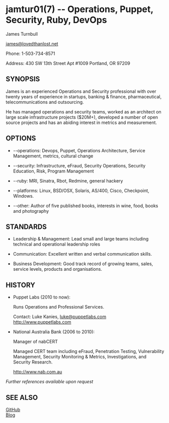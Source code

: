 jamtur01(7) -- Operations, Puppet, Security, Ruby, DevOps
=============

James Turnbull

<james@lovedthanlost.net>

Phone: 1-503-734-8571

Address: 
         430 SW 13th Street 
         Apt #1009
         Portland, OR 97209  

SYNOPSIS
--------

James is an experienced Operations and Security professional with over twenty years 
of experience in startups, banking & finance, pharmaceutical, telecommunications 
and outsourcing.

He has managed operations and security teams, worked as an architect on large scale 
infrastructure projects ($20M+), developed a number of open source projects and has 
an abiding interest in metrics and measurement.

OPTIONS
-------

  * --operations:
    Devops, Puppet, Operations Architecture, Service Management, metrics, cultural change

  * --security:
    Infrastructure, eFraud, Security Operations, Security Education, Risk, Program Management 

  * --ruby:
    MRI, Sinatra, Rbot, Redmine, general hackery

  * --platforms:
    Linux, BSD/OSX, Solaris, AS/400, Cisco, Checkpoint, Windows.

  * --other:
    Author of five published books, interests in wine, food, books and photography

STANDARDS
---------

  * Leadership & Management:
    Lead small and large teams including technical and operational leadership roles

  * Communication:
    Excellent written and verbal communication skills.

  * Business Development:
    Good track record of growing teams, sales, service levels, products and organisations.

HISTORY
-------

  * Puppet Labs (2010 to now):

    Runs Operations and Professional Services.
    
    Contact: Luke Kanies, <luke@puppetlabs.com>
    <http://www.puppetlabs.com>  

  * National Australia Bank (2006 to 2010):

    Manager of nabCERT

    Managed CERT team including eFraud, Penetration Testing, Vulnerability Management, 
    Security Monitoring & Metrics, Investigations, and Security Research.

    <http://www.nab.com.au>  

_Further references available upon request_

SEE ALSO
--------

[GitHub](http://github.com/jamur01)  
[Blog](http://www.kartar.net)  
